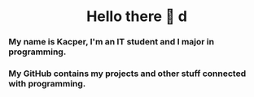 <h1 align="center">Hello there 👋 d</h1>
<h3 align="left">My name is Kacper, I'm an IT student and I major in programming.</h3>
<h3 align="left">My GitHub contains my projects and other stuff connected with programming.</h3>
